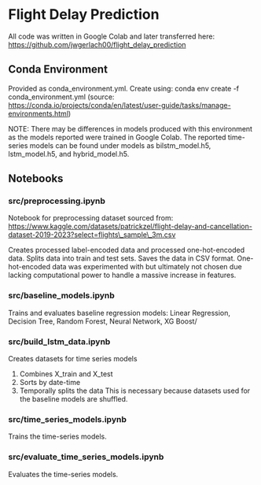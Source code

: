 # Flight Delay Prediction
All code was written in Google Colab and later transferred here: https://github.com/jwgerlach00/flight_delay_prediction

## Conda Environment
Provided as conda_environment.yml. Create using: conda env create -f conda_environment.yml (source: https://conda.io/projects/conda/en/latest/user-guide/tasks/manage-environments.html)

NOTE: There may be differences in models produced with this environment as the models reported were trained in Google Colab. The reported time-series models can be found under models as bilstm_model.h5, lstm_model.h5, and hybrid_model.h5.

## Notebooks

### src/preprocessing.ipynb
Notebook for preprocessing dataset sourced from: https://www.kaggle.com/datasets/patrickzel/flight-delay-and-cancellation-dataset-2019-2023?select=flights\_sample\_3m.csv

Creates processed label-encoded data and processed one-hot-encoded data. Splits data into train and test sets. Saves the data in CSV format. One-hot-encoded data was experimented with but ultimately not chosen due lacking computational power to handle a massive increase in features.

### src/baseline_models.ipynb
Trains and evaluates baseline regression models: Linear Regression, Decision Tree, Random Forest, Neural Network, XG Boost/

### src/build_lstm_data.ipynb
Creates datasets for time series models
1. Combines X_train and X_test
2. Sorts by date-time
3. Temporally splits the data
This is necessary because datasets used for the baseline models are shuffled.

### src/time_series_models.ipynb
Trains the time-series models.

### src/evaluate_time_series_models.ipynb
Evaluates the time-series models.